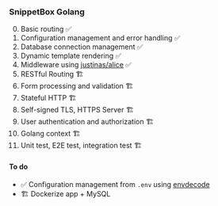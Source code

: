 ### SnippetBox Golang
 0. Basic routing :white_check_mark:
 1. Configuration management and error handling :white_check_mark:
 2. Database connection management :white_check_mark: 
 3.  Dynamic template rendering :white_check_mark:
 4.  Middleware using [justinas/alice](https://github.com/justinas/alice) :white_check_mark:
 5.  RESTful Routing :building_construction:
 6.  Form processing and validation :building_construction:
 7.  Stateful HTTP :building_construction:
 8.  Self-signed TLS, HTTPS Server :building_construction:
 9.  User authentication and authorization :building_construction:
 10.  Golang context :building_construction:
 11.  Unit test, E2E test, integration test :building_construction:

#### To do
- :white_check_mark: Configuration management from `.env` using [envdecode](https://github.com/joeshaw/envdecode)
- :building_construction: Dockerize app + MySQL 
